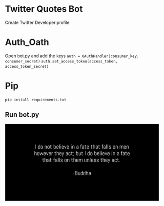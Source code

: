 # Twitter Quotes Bot

Create Twitter Developer profile

# Auth_Oath
Open bot.py and add the keys
`auth = OAuthHandler(consumer_key, consumer_secret)`
`auth.set_access_token(access_token, access_token_secret)`

# Pip
`pip install requirements.txt`

## Run bot.py

 ![Image_with_quote](/images/quote.png)
